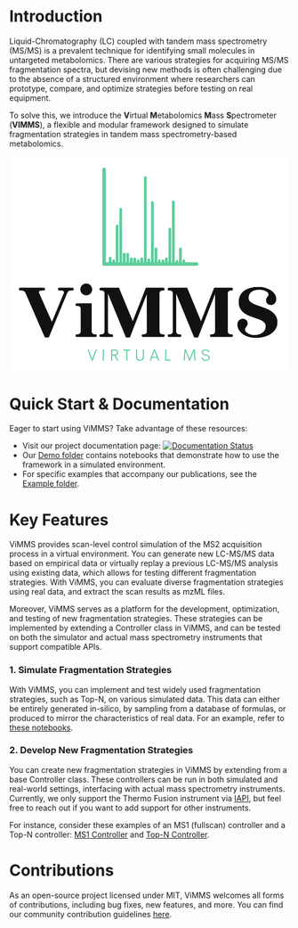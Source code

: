 # Introduction

Liquid-Chromatography (LC) coupled with tandem mass spectrometry (MS/MS) is a prevalent technique for identifying small molecules in untargeted metabolomics. There are various strategies for acquiring MS/MS fragmentation spectra, but devising new methods is often challenging due to the absence of a structured environment where researchers can prototype, compare, and optimize strategies before testing on real equipment. 

To solve this, we introduce the **V**irtual **M**etabolomics **M**ass **S**pectrometer (**VIMMS**), a flexible and modular framework designed to simulate fragmentation strategies in tandem mass spectrometry-based metabolomics. 

![ViMMS Logo](images/logo.png?raw=true "ViMMS Logo")

# Quick Start & Documentation

Eager to start using ViMMS? Take advantage of these resources:
- Visit our project documentation page: [![Documentation Status](https://readthedocs.org/projects/vimms/badge/?version=latest)](http://vimms.readthedocs.io/?badge=latest)
- Our [Demo folder](https://github.com/glasgowcompbio/vimms/tree/master/demo) contains notebooks that demonstrate how to use the framework in a simulated environment.
- For specific examples that accompany our publications, see the [Example folder](https://github.com/glasgowcompbio/vimms/tree/master/examples).

# Key Features

ViMMS provides scan-level control simulation of the MS2 acquisition process in a virtual environment. You can generate new LC-MS/MS data based on empirical data or virtually replay a previous LC-MS/MS analysis using existing data, which allows for testing different fragmentation strategies. With ViMMS, you can evaluate diverse fragmentation strategies using real data, and extract the scan results as mzML files.

Moreover, ViMMS serves as a platform for the development, optimization, and testing of new fragmentation strategies. These strategies can be implemented by extending a Controller class in ViMMS, and can be tested on both the simulator and actual mass spectrometry instruments that support compatible APIs.

### 1. Simulate Fragmentation Strategies

With ViMMS, you can implement and test widely used fragmentation strategies, such as Top-N, on various simulated data. This data can either be entirely generated in-silico, by sampling from a database of formulas, or produced to mirror the characteristics of real data. For an example, refer to [these notebooks](https://github.com/glasgowcompbio/vimms/tree/master/demo/01.%20Data).

### 2. Develop New Fragmentation Strategies

You can create new fragmentation strategies in ViMMS by extending from a base Controller class. These controllers can be run in both simulated and real-world settings, interfacing with actual mass spectrometry instruments. Currently, we only support the Thermo Fusion instrument via [IAPI](https://github.com/thermofisherlsms/iapi), but feel free to reach out if you want to add support for other instruments.

For instance, consider these examples of an MS1 (fullscan) controller and a Top-N controller: [MS1 Controller](https://github.com/glasgowcompbio/vimms/blob/master/vimms/Controller/fullscan.py) and [Top-N Controller](https://github.com/glasgowcompbio/vimms/blob/master/vimms/Controller/topN.py).

# Contributions

As an open-source project licensed under MIT, ViMMS welcomes all forms of contributions, including bug fixes, new features, and more. You can find our community contribution guidelines [here](https://github.com/glasgowcompbio/vimms/blob/master/CONTRIBUTING.md).